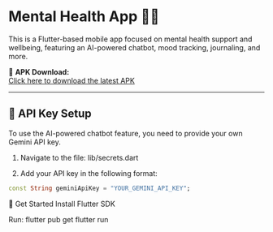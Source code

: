 # Mental Health App 🤖🧠

This is a Flutter-based mobile app focused on mental health support and wellbeing, featuring an AI-powered chatbot, mood tracking, journaling, and more.

📱 **APK Download:**  
[Click here to download the latest APK]([https://your-apk-link-here.com](https://drive.google.com/file/d/1um8D7N1VLWLGJe9G4T6uv0UbSyAkWDmR/view?usp=drive_link))

---

## 🔑 API Key Setup

To use the AI-powered chatbot feature, you need to provide your own Gemini API key.

1. Navigate to the file:
lib/secrets.dart

2. Add your API key in the following format:
```dart
const String geminiApiKey = "YOUR_GEMINI_API_KEY";
```


🚀 Get Started
Install Flutter SDK

Run:
flutter pub get
flutter run
